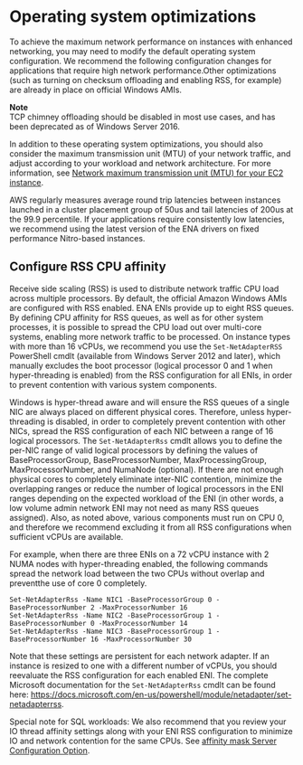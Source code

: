 # Operating system optimizations<a name="enhanced-networking-os"></a>

To achieve the maximum network performance on instances with enhanced networking, you may need to modify the default operating system configuration\. We recommend the following configuration changes for applications that require high network performance\.Other optimizations \(such as turning on checksum offloading and enabling RSS, for example\) are already in place on official Windows AMIs\.

**Note**  
TCP chimney offloading should be disabled in most use cases, and has been deprecated as of Windows Server 2016\.

In addition to these operating system optimizations, you should also consider the maximum transmission unit \(MTU\) of your network traffic, and adjust according to your workload and network architecture\. For more information, see [Network maximum transmission unit \(MTU\) for your EC2 instance](network_mtu.md)\.

AWS regularly measures average round trip latencies between instances launched in a cluster placement group of 50us and tail latencies of 200us at the 99\.9 percentile\. If your applications require consistently low latencies, we recommend using the latest version of the ENA drivers on fixed performance Nitro\-based instances\.

## Configure RSS CPU affinity<a name="windows-rss-cpu-affinity"></a>

Receive side scaling \(RSS\) is used to distribute network traffic CPU load across multiple processors\. By default, the official Amazon Windows AMIs are configured with RSS enabled\. ENA ENIs provide up to eight RSS queues\. By defining CPU affinity for RSS queues, as well as for other system processes, it is possible to spread the CPU load out over multi\-core systems, enabling more network traffic to be processed\. On instance types with more than 16 vCPUs, we recommend you use the `Set-NetAdapterRSS` PowerShell cmdlt \(available from Windows Server 2012 and later\), which manually excludes the boot processor \(logical processor 0 and 1 when hyper\-threading is enabled\) from the RSS configuration for all ENIs, in order to prevent contention with various system components\.

Windows is hyper\-thread aware and will ensure the RSS queues of a single NIC are always placed on different physical cores\. Therefore, unless hyper\-threading is disabled, in order to completely prevent contention with other NICs, spread the RSS configuration of each NIC between a range of 16 logical processors\. The `Set-NetAdapterRss` cmdlt allows you to define the per\-NIC range of valid logical processors by defining the values of BaseProcessorGroup, BaseProcessorNumber, MaxProcessingGroup, MaxProcessorNumber, and NumaNode \(optional\)\. If there are not enough physical cores to completely eliminate inter\-NIC contention, minimize the overlapping ranges or reduce the number of logical processors in the ENI ranges depending on the expected workload of the ENI \(in other words, a low volume admin network ENI may not need as many RSS queues assigned\)\. Also, as noted above, various components must run on CPU 0, and therefore we recommend excluding it from all RSS configurations when sufficient vCPUs are available\. 

For example, when there are three ENIs on a 72 vCPU instance with 2 NUMA nodes with hyper\-threading enabled, the following commands spread the network load between the two CPUs without overlap and preventthe use of core 0 completely\. 

```
Set-NetAdapterRss -Name NIC1 -BaseProcessorGroup 0 -BaseProcessorNumber 2 -MaxProcessorNumber 16 
Set-NetAdapterRss -Name NIC2 -BaseProcessorGroup 1 -BaseProcessorNumber 0 -MaxProcessorNumber 14 
Set-NetAdapterRss -Name NIC3 -BaseProcessorGroup 1 -BaseProcessorNumber 16 -MaxProcessorNumber 30
```

Note that these settings are persistent for each network adapter\. If an instance is resized to one with a different number of vCPUs, you should reevaluate the RSS configuration for each enabled ENI\. The complete Microsoft documentation for the `Set-NetAdapterRss` cmdlt can be found here: [https://docs\.microsoft\.com/en\-us/powershell/module/netadapter/set\-netadapterrss](https://docs.microsoft.com/en-us/powershell/module/netadapter/set-netadapterrss?view=win10-ps)\.

Special note for SQL workloads: We also recommend that you review your IO thread affinity settings along with your ENI RSS configuration to minimize IO and network contention for the same CPUs\. See [affinity mask Server Configuration Option](https://docs.microsoft.com/en-us/sql/database-engine/configure-windows/affinity-mask-server-configuration-option)\. 